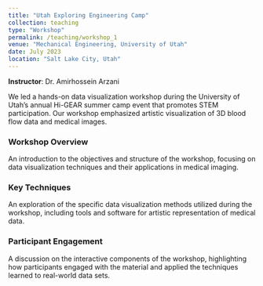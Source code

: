 ```yaml
---
title: "Utah Exploring Engineering Camp"
collection: teaching
type: "Workshop"
permalink: /teaching/workshop_1
venue: "Mechanical Engineering, University of Utah"
date: July 2023
location: "Salt Lake City, Utah"
---
```


**Instructor**: Dr. Amirhossein Arzani

We led a hands-on data visualization workshop during the University of Utah’s annual Hi-GEAR summer camp event that promotes STEM participation. Our workshop emphasized artistic visualization of 3D blood flow data and medical images.

### Workshop Overview
An introduction to the objectives and structure of the workshop, focusing on data visualization techniques and their applications in medical imaging.

### Key Techniques
An exploration of the specific data visualization methods utilized during the workshop, including tools and software for artistic representation of medical data.

### Participant Engagement
A discussion on the interactive components of the workshop, highlighting how participants engaged with the material and applied the techniques learned to real-world data sets.
